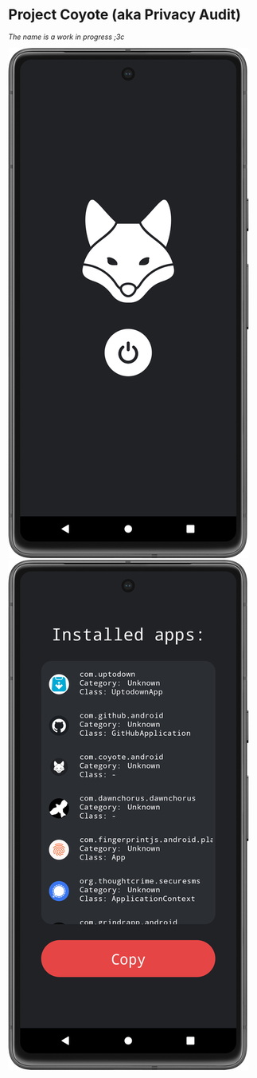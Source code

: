 # Project Coyote (aka Privacy Audit)
*The name is a work in progress ;3c*

![Splash](screenshots/Screenshot_Splash.png) ![Main](screenshots/Screenshot_Main.png)
